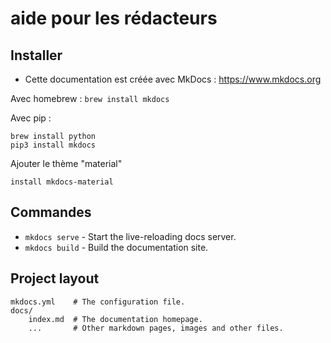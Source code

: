 # aide pour les rédacteurs

## Installer

- Cette documentation est créée avec MkDocs : https://www.mkdocs.org

Avec homebrew : 
```brew install mkdocs```

Avec pip :
```
brew install python
pip3 install mkdocs
```

Ajouter le thème "material"
```
install mkdocs-material
```

## Commandes

* `mkdocs serve` - Start the live-reloading docs server.
* `mkdocs build` - Build the documentation site.

## Project layout

    mkdocs.yml    # The configuration file.
    docs/
        index.md  # The documentation homepage.
        ...       # Other markdown pages, images and other files.
